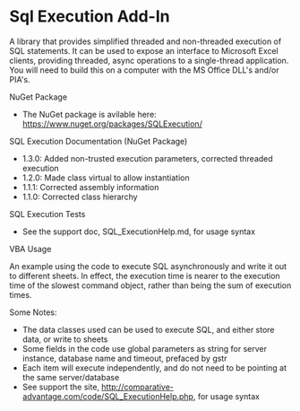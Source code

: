 # Sql Execution Add-In

A library that provides simplified threaded and non-threaded execution of SQL statements. It can be used to expose an interface to Microsoft Excel clients, providing threaded, async operations to a single-thread application. You will need to build this on a computer with the MS Office DLL's and/or PIA's. 


NuGet Package

* The NuGet package is avilable here: https://www.nuget.org/packages/SQLExecution/


SQL Execution Documentation (NuGet Package)

* 1.3.0: Added non-trusted execution parameters, corrected threaded execution
* 1.2.0: Made class virtual to allow instantiation
* 1.1.1: Corrected assembly information
* 1.1.0: Corrected class hierarchy

SQL Execution Tests

* See the support doc, SQL_ExecutionHelp.md, for usage syntax

VBA Usage

An example using the code to execute SQL asynchronously and write it out to different sheets. In effect, the execution time is nearer to the execution time of the slowest command object, rather than being the sum of execution times. 

Some Notes:

* The data classes used can be used to execute SQL, and either store data, or write to sheets
* Some fields in the code use global parameters as string for server instance, database name and timeout, prefaced by gstr
* Each item will execute independently, and do not need to be pointing at the same server/database
* See support the site, http://comparative-advantage.com/code/SQL_ExecutionHelp.php, for usage syntax

